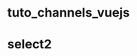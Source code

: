 # tuto_channels_vuejs
 
# select2

<!DOCTYPE html>
<html lang="en">
<head>
    <meta charset="UTF-8">
    <meta name="viewport" content="width=device-width, initial-scale=1.0">
    <title>Document</title>
    <script src="https://code.jquery.com/jquery-3.5.1.min.js"></script>
    <link href="https://cdnjs.cloudflare.com/ajax/libs/select2/4.1.0-beta.1/css/select2.min.css" rel="stylesheet">
    <script src="https://cdnjs.cloudflare.com/ajax/libs/select2/4.1.0-beta.1/js/select2.min.js"></script>
    <script>
        $(document).ready(function(){
            var sportlist = [
                "crickey","vollleyball","Rubby", "Tennis","Baseball"
            ];
            var isoCountries = [

                {
                    "name": "Afghanistan",
                    "code": "AF"
                },
                {
                    "name": "Åland Islands",
                    "code": "AX"
                },
                {
                    "name": "Albania",
                    "code": "AL"
                },
                {
                    "name": "Algeria",
                    "code": "DZ"
                },
                {
                    "name": "American Samoa",
                    "code": "AS"
                },
                {
                    "name": "AndorrA",
                    "code": "AD"
                },
                {
                    "name": "Angola",
                    "code": "AO"
                },
                {
                    "name": "Anguilla",
                    "code": "AI"
                },
                {
                    "name": "Antarctica",
                    "code": "AQ"
                },
                {
                    "name": "Antigua and Barbuda",
                    "code": "AG"
                },
                {
                    "name": "Argentina",
                    "code": "AR"
                },
                {
                    "name": "Armenia",
                    "code": "AM"
                },
                {
                    "name": "Aruba",
                    "code": "AW"
                },
                {
                    "name": "Australia",
                    "code": "AU"
                },
                {
                    "name": "Austria",
                    "code": "AT"
                },
                {
                    "name": "Azerbaijan",
                    "code": "AZ"
                },
                {
                    "name": "Bahamas",
                    "code": "BS"
                },
                {
                    "name": "Bahrain",
                    "code": "BH"
                },
                {
                    "name": "Bangladesh",
                    "code": "BD"
                },
                {
                    "name": "Barbados",
                    "code": "BB"
                },
                {
                    "name": "Belarus",
                    "code": "BY"
                },
                {
                    "name": "Belgium",
                    "code": "BE"
                },
                {
                    "name": "Belize",
                    "code": "BZ"
                },
                {
                    "name": "Benin",
                    "code": "BJ"
                },
                {
                    "name": "Bermuda",
                    "code": "BM"
                },
                {
                    "name": "Bhutan",
                    "code": "BT"
                },
                {
                    "name": "Bolivia",
                    "code": "BO"
                },
                {
                    "name": "Bosnia and Herzegovina",
                    "code": "BA"
                },
                {
                    "name": "Botswana",
                    "code": "BW"
                },
                {
                    "name": "Bouvet Island",
                    "code": "BV"
                },
                {
                    "name": "Brazil",
                    "code": "BR"
                },
                {
                    "name": "British Indian Ocean Territory",
                    "code": "IO"
                },
                {
                    "name": "Brunei Darussalam",
                    "code": "BN"
                },
                {
                    "name": "Bulgaria",
                    "code": "BG"
                },
                {
                    "name": "Burkina Faso",
                    "code": "BF"
                },
                {
                    "name": "Burundi",
                    "code": "BI"
                },
                {
                    "name": "Cambodia",
                    "code": "KH"
                },
                {
                    "name": "Cameroon",
                    "code": "CM"
                },
                {
                    "name": "Canada",
                    "code": "CA"
                },
                {
                    "name": "Cape Verde",
                    "code": "CV"
                },
                {
                    "name": "Cayman Islands",
                    "code": "KY"
                },
                {
                    "name": "Central African Republic",
                    "code": "CF"
                },
                {
                    "name": "Chad",
                    "code": "TD"
                },
                {
                    "name": "Chile",
                    "code": "CL"
                },
                {
                    "name": "China",
                    "code": "CN"
                },
                {
                    "name": "Christmas Island",
                    "code": "CX"
                },
                {
                    "name": "Cocos (Keeling) Islands",
                    "code": "CC"
                },
                {
                    "name": "Colombia",
                    "code": "CO"
                },
                {
                    "name": "Comoros",
                    "code": "KM"
                },
                {
                    "name": "Congo",
                    "code": "CG"
                },
                {
                    "name": "Congo, The Democratic Republic of the",
                    "code": "CD"
                },
                {
                    "name": "Cook Islands",
                    "code": "CK"
                },
                {
                    "name": "Costa Rica",
                    "code": "CR"
                },
                {
                    "name": "Cote D\"Ivoire",
                    "code": "CI"
                },
                {
                    "name": "Croatia",
                    "code": "HR"
                },
                {
                    "name": "Cuba",
                    "code": "CU"
                },
                {
                    "name": "Cyprus",
                    "code": "CY"
                },
                {
                    "name": "Czech Republic",
                    "code": "CZ"
                },
                {
                    "name": "Denmark",
                    "code": "DK"
                },
                {
                    "name": "Djibouti",
                    "code": "DJ"
                },
                {
                    "name": "Dominica",
                    "code": "DM"
                },
                {
                    "name": "Dominican Republic",
                    "code": "DO"
                },
                {
                    "name": "Ecuador",
                    "code": "EC"
                },
                {
                    "name": "Egypt",
                    "code": "EG"
                },
                {
                    "name": "El Salvador",
                    "code": "SV"
                },
                {
                    "name": "Equatorial Guinea",
                    "code": "GQ"
                },
                {
                    "name": "Eritrea",
                    "code": "ER"
                },
                {
                    "name": "Estonia",
                    "code": "EE"
                },
                {
                    "name": "Ethiopia",
                    "code": "ET"
                },
                {
                    "name": "Falkland Islands (Malvinas)",
                    "code": "FK"
                },
                {
                    "name": "Faroe Islands",
                    "code": "FO"
                },
                {
                    "name": "Fiji",
                    "code": "FJ"
                },
                {
                    "name": "Finland",
                    "code": "FI"
                },
                {
                    "name": "France",
                    "code": "FR"
                },
                {
                    "name": "French Guiana",
                    "code": "GF"
                },
                {
                    "name": "French Polynesia",
                    "code": "PF"
                },
                {
                    "name": "French Southern Territories",
                    "code": "TF"
                },
                {
                    "name": "Gabon",
                    "code": "GA"
                },
                {
                    "name": "Gambia",
                    "code": "GM"
                },
                {
                    "name": "Georgia",
                    "code": "GE"
                },
                {
                    "name": "Germany",
                    "code": "DE"
                },
                {
                    "name": "Ghana",
                    "code": "GH"
                },
                {
                    "name": "Gibraltar",
                    "code": "GI"
                },
                {
                    "name": "Greece",
                    "code": "GR"
                },
                {
                    "name": "Greenland",
                    "code": "GL"
                },
                {
                    "name": "Grenada",
                    "code": "GD"
                },
                {
                    "name": "Guadeloupe",
                    "code": "GP"
                },
                {
                    "name": "Guam",
                    "code": "GU"
                },
                {
                    "name": "Guatemala",
                    "code": "GT"
                },
                {
                    "name": "Guernsey",
                    "code": "GG"
                },
                {
                    "name": "Guinea",
                    "code": "GN"
                },
                {
                    "name": "Guinea-Bissau",
                    "code": "GW"
                },
                {
                    "name": "Guyana",
                    "code": "GY"
                },
                {
                    "name": "Haiti",
                    "code": "HT"
                },
                {
                    "name": "Heard Island and Mcdonald Islands",
                    "code": "HM"
                },
                {
                    "name": "Holy See (Vatican City State)",
                    "code": "VA"
                },
                {
                    "name": "Honduras",
                    "code": "HN"
                },
                {
                    "name": "Hong Kong",
                    "code": "HK"
                },
                {
                    "name": "Hungary",
                    "code": "HU"
                },
                {
                    "name": "Iceland",
                    "code": "IS"
                },
                {
                    "name": "India",
                    "code": "IN"
                },
                {
                    "name": "Indonesia",
                    "code": "ID"
                },
                {
                    "name": "Iran, Islamic Republic Of",
                    "code": "IR"
                },
                {
                    "name": "Iraq",
                    "code": "IQ"
                },
                {
                    "name": "Ireland",
                    "code": "IE"
                },
                {
                    "name": "Isle of Man",
                    "code": "IM"
                },
                {
                    "name": "Israel",
                    "code": "IL"
                },
                {
                    "name": "Italy",
                    "code": "IT"
                },
                {
                    "name": "Jamaica",
                    "code": "JM"
                },
                {
                    "name": "Japan",
                    "code": "JP"
                },
                {
                    "name": "Jersey",
                    "code": "JE"
                },
                {
                    "name": "Jordan",
                    "code": "JO"
                },
                {
                    "name": "Kazakhstan",
                    "code": "KZ"
                },
                {
                    "name": "Kenya",
                    "code": "KE"
                },
                {
                    "name": "Kiribati",
                    "code": "KI"
                },
                {
                    "name": "Korea, Democratic People\"S Republic of",
                    "code": "KP"
                },
                {
                    "name": "Korea, Republic of",
                    "code": "KR"
                },
                {
                    "name": "Kuwait",
                    "code": "KW"
                },
                {
                    "name": "Kyrgyzstan",
                    "code": "KG"
                },
                {
                    "name": "Lao People\"S Democratic Republic",
                    "code": "LA"
                },
                {
                    "name": "Latvia",
                    "code": "LV"
                },
                {
                    "name": "Lebanon",
                    "code": "LB"
                },
                {
                    "name": "Lesotho",
                    "code": "LS"
                },
                {
                    "name": "Liberia",
                    "code": "LR"
                },
                {
                    "name": "Libyan Arab Jamahiriya",
                    "code": "LY"
                },
                {
                    "name": "Liechtenstein",
                    "code": "LI"
                },
                {
                    "name": "Lithuania",
                    "code": "LT"
                },
                {
                    "name": "Luxembourg",
                    "code": "LU"
                },
                {
                    "name": "Macao",
                    "code": "MO"
                },
                {
                    "name": "Macedonia, The Former Yugoslav Republic of",
                    "code": "MK"
                },
                {
                    "name": "Madagascar",
                    "code": "MG"
                },
                {
                    "name": "Malawi",
                    "code": "MW"
                },
                {
                    "name": "Malaysia",
                    "code": "MY"
                },
                {
                    "name": "Maldives",
                    "code": "MV"
                },
                {
                    "name": "Mali",
                    "code": "ML"
                },
                {
                    "name": "Malta",
                    "code": "MT"
                },
                {
                    "name": "Marshall Islands",
                    "code": "MH"
                },
                {
                    "name": "Martinique",
                    "code": "MQ"
                },
                {
                    "name": "Mauritania",
                    "code": "MR"
                },
                {
                    "name": "Mauritius",
                    "code": "MU"
                },
                {
                    "name": "Mayotte",
                    "code": "YT"
                },
                {
                    "name": "Mexico",
                    "code": "MX"
                },
                {
                    "name": "Micronesia, Federated States of",
                    "code": "FM"
                },
                {
                    "name": "Moldova, Republic of",
                    "code": "MD"
                },
                {
                    "name": "Monaco",
                    "code": "MC"
                },
                {
                    "name": "Mongolia",
                    "code": "MN"
                },
                {
                    "name": "Montserrat",
                    "code": "MS"
                },
                {
                    "name": "Morocco",
                    "code": "MA"
                },
                {
                    "name": "Mozambique",
                    "code": "MZ"
                },
                {
                    "name": "Myanmar",
                    "code": "MM"
                },
                {
                    "name": "Namibia",
                    "code": "NA"
                },
                {
                    "name": "Nauru",
                    "code": "NR"
                },
                {
                    "name": "Nepal",
                    "code": "NP"
                },
                {
                    "name": "Netherlands",
                    "code": "NL"
                },
                {
                    "name": "Netherlands Antilles",
                    "code": "AN"
                },
                {
                    "name": "New Caledonia",
                    "code": "NC"
                },
                {
                    "name": "New Zealand",
                    "code": "NZ"
                },
                {
                    "name": "Nicaragua",
                    "code": "NI"
                },
                {
                    "name": "Niger",
                    "code": "NE"
                },
                {
                    "name": "Nigeria",
                    "code": "NG"
                },
                {
                    "name": "Niue",
                    "code": "NU"
                },
                {
                    "name": "Norfolk Island",
                    "code": "NF"
                },
                {
                    "name": "Northern Mariana Islands",
                    "code": "MP"
                },
                {
                    "name": "Norway",
                    "code": "NO"
                },
                {
                    "name": "Oman",
                    "code": "OM"
                },
                {
                    "name": "Pakistan",
                    "code": "PK"
                },
                {
                    "name": "Palau",
                    "code": "PW"
                },
                {
                    "name": "Palestinian Territory, Occupied",
                    "code": "PS"
                },
                {
                    "name": "Panama",
                    "code": "PA"
                },
                {
                    "name": "Papua New Guinea",
                    "code": "PG"
                },
                {
                    "name": "Paraguay",
                    "code": "PY"
                },
                {
                    "name": "Peru",
                    "code": "PE"
                },
                {
                    "name": "Philippines",
                    "code": "PH"
                },
                {
                    "name": "Pitcairn",
                    "code": "PN"
                },
                {
                    "name": "Poland",
                    "code": "PL"
                },
                {
                    "name": "Portugal",
                    "code": "PT"
                },
                {
                    "name": "Puerto Rico",
                    "code": "PR"
                },
                {
                    "name": "Qatar",
                    "code": "QA"
                },
                {
                    "name": "Reunion",
                    "code": "RE"
                },
                {
                    "name": "Romania",
                    "code": "RO"
                },
                {
                    "name": "Russian Federation",
                    "code": "RU"
                },
                {
                    "name": "RWANDA",
                    "code": "RW"
                },
                {
                    "name": "Saint Helena",
                    "code": "SH"
                },
                {
                    "name": "Saint Kitts and Nevis",
                    "code": "KN"
                },
                {
                    "name": "Saint Lucia",
                    "code": "LC"
                },
                {
                    "name": "Saint Pierre and Miquelon",
                    "code": "PM"
                },
                {
                    "name": "Saint Vincent and the Grenadines",
                    "code": "VC"
                },
                {
                    "name": "Samoa",
                    "code": "WS"
                },
                {
                    "name": "San Marino",
                    "code": "SM"
                },
                {
                    "name": "Sao Tome and Principe",
                    "code": "ST"
                },
                {
                    "name": "Saudi Arabia",
                    "code": "SA"
                },
                {
                    "name": "Senegal",
                    "code": "SN"
                },
                {
                    "name": "Serbia and Montenegro",
                    "code": "CS"
                },
                {
                    "name": "Seychelles",
                    "code": "SC"
                },
                {
                    "name": "Sierra Leone",
                    "code": "SL"
                },
                {
                    "name": "Singapore",
                    "code": "SG"
                },
                {
                    "name": "Slovakia",
                    "code": "SK"
                },
                {
                    "name": "Slovenia",
                    "code": "SI"
                },
                {
                    "name": "Solomon Islands",
                    "code": "SB"
                },
                {
                    "name": "Somalia",
                    "code": "SO"
                },
                {
                    "name": "South Africa",
                    "code": "ZA"
                },
                {
                    "name": "South Georgia and the South Sandwich Islands",
                    "code": "GS"
                },
                {
                    "name": "Spain",
                    "code": "ES"
                },
                {
                    "name": "Sri Lanka",
                    "code": "LK"
                },
                {
                    "name": "Sudan",
                    "code": "SD"
                },
                {
                    "name": "Suriname",
                    "code": "SR"
                },
                {
                    "name": "Svalbard and Jan Mayen",
                    "code": "SJ"
                },
                {
                    "name": "Swaziland",
                    "code": "SZ"
                },
                {
                    "name": "Sweden",
                    "code": "SE"
                },
                {
                    "name": "Switzerland",
                    "code": "CH"
                },
                {
                    "name": "Syrian Arab Republic",
                    "code": "SY"
                },
                {
                    "name": "Taiwan, Province of China",
                    "code": "TW"
                },
                {
                    "name": "Tajikistan",
                    "code": "TJ"
                },
                {
                    "name": "Tanzania, United Republic of",
                    "code": "TZ"
                },
                {
                    "name": "Thailand",
                    "code": "TH"
                },
                {
                    "name": "Timor-Leste",
                    "code": "TL"
                },
                {
                    "name": "Togo",
                    "code": "TG"
                },
                {
                    "name": "Tokelau",
                    "code": "TK"
                },
                {
                    "name": "Tonga",
                    "code": "TO"
                },
                {
                    "name": "Trinidad and Tobago",
                    "code": "TT"
                },
                {
                    "name": "Tunisia",
                    "code": "TN"
                },
                {
                    "name": "Turkey",
                    "code": "TR"
                },
                {
                    "name": "Turkmenistan",
                    "code": "TM"
                },
                {
                    "name": "Turks and Caicos Islands",
                    "code": "TC"
                },
                {
                    "name": "Tuvalu",
                    "code": "TV"
                },
                {
                    "name": "Uganda",
                    "code": "UG"
                },
                {
                    "name": "Ukraine",
                    "code": "UA"
                },
                {
                    "name": "United Arab Emirates",
                    "code": "AE"
                },
                {
                    "name": "United Kingdom",
                    "code": "GB"
                },
                {
                    "name": "United States",
                    "code": "US"
                },
                {
                    "name": "United States Minor Outlying Islands",
                    "code": "UM"
                },
                {
                    "name": "Uruguay",
                    "code": "UY"
                },
                {
                    "name": "Uzbekistan",
                    "code": "UZ"
                },
                {
                    "name": "Vanuatu",
                    "code": "VU"
                },
                {
                    "name": "Venezuela",
                    "code": "VE"
                },
                {
                    "name": "Viet Nam",
                    "code": "VN"
                },
                {
                    "name": "Virgin Islands, British",
                    "code": "VG"
                },
                {
                    "name": "Virgin Islands, U.S.",
                    "code": "VI"
                },
                {
                    "name": "Wallis and Futuna",
                    "code": "WF"
                },
                {
                    "name": "Western Sahara",
                    "code": "EH"
                },
                {
                    "name": "Yemen",
                    "code": "YE"
                },
                {
                    "name": "Zambia",
                    "code": "ZM"
                },
                {
                    "name": "Zimbabwe",
                    "code": "ZW"
                }
            ];

            $("#country").select2({
                data:isoCountries
            });

            $("[name='country']").select2({
            placeholder: "Select a country",
            data: isoCountries
        });
        console.log(isoCountries[0].code)
        })
    </script>
</head>
<body>
    <div id="apps">
        <h1> Select 2 ${selected}</h1>
        <hr>
        <select v-model='selected' id="country">
            <option value="" selected hidden disabled>-- Select Country --</option>
            <option @click='choix(CI)' v-for='pay in pays' v-bind:value="pay.code">${pay.name}</option>
        </select>
        <span>Sélectionné : ${selected}</span><br><br>
        
        
        <select v-model="selected">
            <option v-for="option in options" v-bind:value="option.value">
              ${ option.text }
            </option>
          </select>
          <span>Sélectionné : ${ selected }</span>
    </div>
<!-- 
    <select name="countryCode" id="">
        <option data-countryCode="GB" value="44" Selected>UK (+44)</option>
        <option data-countryCode="US" value="1">USA (+1)</option>
        <optgroup label="Other countries">
            <option data-countryCode="DZ" value="213">Algeria (+213)</option>
            <option data-countryCode="AD" value="376">Andorra (+376)</option>
            <option data-countryCode="AO" value="244">Angola (+244)</option>
            <option data-countryCode="AI" value="1264">Anguilla (+1264)</option>
            <option data-countryCode="AG" value="1268">Antigua &amp; Barbuda (+1268)</option>
            <option data-countryCode="AR" value="54">Argentina (+54)</option>
            <option data-countryCode="AM" value="374">Armenia (+374)</option>
            <option data-countryCode="AW" value="297">Aruba (+297)</option>
            <option data-countryCode="AU" value="61">Australia (+61)</option>
            <option data-countryCode="AT" value="43">Austria (+43)</option>
            <option data-countryCode="AZ" value="994">Azerbaijan (+994)</option>
            <option data-countryCode="BS" value="1242">Bahamas (+1242)</option>
            <option data-countryCode="BH" value="973">Bahrain (+973)</option>
            <option data-countryCode="BD" value="880">Bangladesh (+880)</option>
            <option data-countryCode="BB" value="1246">Barbados (+1246)</option>
            <option data-countryCode="BY" value="375">Belarus (+375)</option>
            <option data-countryCode="BE" value="32">Belgium (+32)</option>
            <option data-countryCode="BZ" value="501">Belize (+501)</option>
            <option data-countryCode="BJ" value="229">Benin (+229)</option>
            <option data-countryCode="BM" value="1441">Bermuda (+1441)</option>
            <option data-countryCode="BT" value="975">Bhutan (+975)</option>
            <option data-countryCode="BO" value="591">Bolivia (+591)</option>
            <option data-countryCode="BA" value="387">Bosnia Herzegovina (+387)</option>
            <option data-countryCode="BW" value="267">Botswana (+267)</option>
            <option data-countryCode="BR" value="55">Brazil (+55)</option>
            <option data-countryCode="BN" value="673">Brunei (+673)</option>
            <option data-countryCode="BG" value="359">Bulgaria (+359)</option>
            <option data-countryCode="BF" value="226">Burkina Faso (+226)</option>
            <option data-countryCode="BI" value="257">Burundi (+257)</option>
            <option data-countryCode="KH" value="855">Cambodia (+855)</option>
            <option data-countryCode="CM" value="237">Cameroon (+237)</option>
            <option data-countryCode="CA" value="1">Canada (+1)</option>
            <option data-countryCode="CV" value="238">Cape Verde Islands (+238)</option>
            <option data-countryCode="KY" value="1345">Cayman Islands (+1345)</option>
            <option data-countryCode="CF" value="236">Central African Republic (+236)</option>
            <option data-countryCode="CL" value="56">Chile (+56)</option>
            <option data-countryCode="CN" value="86">China (+86)</option>
            <option data-countryCode="CO" value="57">Colombia (+57)</option>
            <option data-countryCode="KM" value="269">Comoros (+269)</option>
            <option data-countryCode="CG" value="242">Congo (+242)</option>
            <option data-countryCode="CK" value="682">Cook Islands (+682)</option>
            <option data-countryCode="CR" value="506">Costa Rica (+506)</option>
            <option data-countryCode="HR" value="385">Croatia (+385)</option>
            <option data-countryCode="CU" value="53">Cuba (+53)</option>
            <option data-countryCode="CY" value="90392">Cyprus North (+90392)</option>
            <option data-countryCode="CY" value="357">Cyprus South (+357)</option>
            <option data-countryCode="CZ" value="42">Czech Republic (+42)</option>
            <option data-countryCode="DK" value="45">Denmark (+45)</option>
            <option data-countryCode="DJ" value="253">Djibouti (+253)</option>
            <option data-countryCode="DM" value="1809">Dominica (+1809)</option>
            <option data-countryCode="DO" value="1809">Dominican Republic (+1809)</option>
            <option data-countryCode="EC" value="593">Ecuador (+593)</option>
            <option data-countryCode="EG" value="20">Egypt (+20)</option>
            <option data-countryCode="SV" value="503">El Salvador (+503)</option>
            <option data-countryCode="GQ" value="240">Equatorial Guinea (+240)</option>
            <option data-countryCode="ER" value="291">Eritrea (+291)</option>
            <option data-countryCode="EE" value="372">Estonia (+372)</option>
            <option data-countryCode="ET" value="251">Ethiopia (+251)</option>
            <option data-countryCode="FK" value="500">Falkland Islands (+500)</option>
            <option data-countryCode="FO" value="298">Faroe Islands (+298)</option>
            <option data-countryCode="FJ" value="679">Fiji (+679)</option>
            <option data-countryCode="FI" value="358">Finland (+358)</option>
            <option data-countryCode="FR" value="33">France (+33)</option>
            <option data-countryCode="GF" value="594">French Guiana (+594)</option>
            <option data-countryCode="PF" value="689">French Polynesia (+689)</option>
            <option data-countryCode="GA" value="241">Gabon (+241)</option>
            <option data-countryCode="GM" value="220">Gambia (+220)</option>
            <option data-countryCode="GE" value="7880">Georgia (+7880)</option>
            <option data-countryCode="DE" value="49">Germany (+49)</option>
            <option data-countryCode="GH" value="233">Ghana (+233)</option>
            <option data-countryCode="GI" value="350">Gibraltar (+350)</option>
            <option data-countryCode="GR" value="30">Greece (+30)</option>
            <option data-countryCode="GL" value="299">Greenland (+299)</option>
            <option data-countryCode="GD" value="1473">Grenada (+1473)</option>
            <option data-countryCode="GP" value="590">Guadeloupe (+590)</option>
            <option data-countryCode="GU" value="671">Guam (+671)</option>
            <option data-countryCode="GT" value="502">Guatemala (+502)</option>
            <option data-countryCode="GN" value="224">Guinea (+224)</option>
            <option data-countryCode="GW" value="245">Guinea - Bissau (+245)</option>
            <option data-countryCode="GY" value="592">Guyana (+592)</option>
            <option data-countryCode="HT" value="509">Haiti (+509)</option>
            <option data-countryCode="HN" value="504">Honduras (+504)</option>
            <option data-countryCode="HK" value="852">Hong Kong (+852)</option>
            <option data-countryCode="HU" value="36">Hungary (+36)</option>
            <option data-countryCode="IS" value="354">Iceland (+354)</option>
            <option data-countryCode="IN" value="91">India (+91)</option>
            <option data-countryCode="ID" value="62">Indonesia (+62)</option>
            <option data-countryCode="IR" value="98">Iran (+98)</option>
            <option data-countryCode="IQ" value="964">Iraq (+964)</option>
            <option data-countryCode="IE" value="353">Ireland (+353)</option>
            <option data-countryCode="IL" value="972">Israel (+972)</option>
            <option data-countryCode="IT" value="39">Italy (+39)</option>
            <option data-countryCode="JM" value="1876">Jamaica (+1876)</option>
            <option data-countryCode="JP" value="81">Japan (+81)</option>
            <option data-countryCode="JO" value="962">Jordan (+962)</option>
            <option data-countryCode="KZ" value="7">Kazakhstan (+7)</option>
            <option data-countryCode="KE" value="254">Kenya (+254)</option>
            <option data-countryCode="KI" value="686">Kiribati (+686)</option>
            <option data-countryCode="KP" value="850">Korea North (+850)</option>
            <option data-countryCode="KR" value="82">Korea South (+82)</option>
            <option data-countryCode="KW" value="965">Kuwait (+965)</option>
            <option data-countryCode="KG" value="996">Kyrgyzstan (+996)</option>
            <option data-countryCode="LA" value="856">Laos (+856)</option>
            <option data-countryCode="LV" value="371">Latvia (+371)</option>
            <option data-countryCode="LB" value="961">Lebanon (+961)</option>
            <option data-countryCode="LS" value="266">Lesotho (+266)</option>
            <option data-countryCode="LR" value="231">Liberia (+231)</option>
            <option data-countryCode="LY" value="218">Libya (+218)</option>
            <option data-countryCode="LI" value="417">Liechtenstein (+417)</option>
            <option data-countryCode="LT" value="370">Lithuania (+370)</option>
            <option data-countryCode="LU" value="352">Luxembourg (+352)</option>
            <option data-countryCode="MO" value="853">Macao (+853)</option>
            <option data-countryCode="MK" value="389">Macedonia (+389)</option>
            <option data-countryCode="MG" value="261">Madagascar (+261)</option>
            <option data-countryCode="MW" value="265">Malawi (+265)</option>
            <option data-countryCode="MY" value="60">Malaysia (+60)</option>
            <option data-countryCode="MV" value="960">Maldives (+960)</option>
            <option data-countryCode="ML" value="223">Mali (+223)</option>
            <option data-countryCode="MT" value="356">Malta (+356)</option>
            <option data-countryCode="MH" value="692">Marshall Islands (+692)</option>
            <option data-countryCode="MQ" value="596">Martinique (+596)</option>
            <option data-countryCode="MR" value="222">Mauritania (+222)</option>
            <option data-countryCode="YT" value="269">Mayotte (+269)</option>
            <option data-countryCode="MX" value="52">Mexico (+52)</option>
            <option data-countryCode="FM" value="691">Micronesia (+691)</option>
            <option data-countryCode="MD" value="373">Moldova (+373)</option>
            <option data-countryCode="MC" value="377">Monaco (+377)</option>
            <option data-countryCode="MN" value="976">Mongolia (+976)</option>
            <option data-countryCode="MS" value="1664">Montserrat (+1664)</option>
            <option data-countryCode="MA" value="212">Morocco (+212)</option>
            <option data-countryCode="MZ" value="258">Mozambique (+258)</option>
            <option data-countryCode="MN" value="95">Myanmar (+95)</option>
            <option data-countryCode="NA" value="264">Namibia (+264)</option>
            <option data-countryCode="NR" value="674">Nauru (+674)</option>
            <option data-countryCode="NP" value="977">Nepal (+977)</option>
            <option data-countryCode="NL" value="31">Netherlands (+31)</option>
            <option data-countryCode="NC" value="687">New Caledonia (+687)</option>
            <option data-countryCode="NZ" value="64">New Zealand (+64)</option>
            <option data-countryCode="NI" value="505">Nicaragua (+505)</option>
            <option data-countryCode="NE" value="227">Niger (+227)</option>
            <option data-countryCode="NG" value="234">Nigeria (+234)</option>
            <option data-countryCode="NU" value="683">Niue (+683)</option>
            <option data-countryCode="NF" value="672">Norfolk Islands (+672)</option>
            <option data-countryCode="NP" value="670">Northern Marianas (+670)</option>
            <option data-countryCode="NO" value="47">Norway (+47)</option>
            <option data-countryCode="OM" value="968">Oman (+968)</option>
            <option data-countryCode="PW" value="680">Palau (+680)</option>
            <option data-countryCode="PA" value="507">Panama (+507)</option>
            <option data-countryCode="PG" value="675">Papua New Guinea (+675)</option>
            <option data-countryCode="PY" value="595">Paraguay (+595)</option>
            <option data-countryCode="PE" value="51">Peru (+51)</option>
            <option data-countryCode="PH" value="63">Philippines (+63)</option>
            <option data-countryCode="PL" value="48">Poland (+48)</option>
            <option data-countryCode="PT" value="351">Portugal (+351)</option>
            <option data-countryCode="PR" value="1787">Puerto Rico (+1787)</option>
            <option data-countryCode="QA" value="974">Qatar (+974)</option>
            <option data-countryCode="RE" value="262">Reunion (+262)</option>
            <option data-countryCode="RO" value="40">Romania (+40)</option>
            <option data-countryCode="RU" value="7">Russia (+7)</option>
            <option data-countryCode="RW" value="250">Rwanda (+250)</option>
            <option data-countryCode="SM" value="378">San Marino (+378)</option>
            <option data-countryCode="ST" value="239">Sao Tome &amp; Principe (+239)</option>
            <option data-countryCode="SA" value="966">Saudi Arabia (+966)</option>
            <option data-countryCode="SN" value="221">Senegal (+221)</option>
            <option data-countryCode="CS" value="381">Serbia (+381)</option>
            <option data-countryCode="SC" value="248">Seychelles (+248)</option>
            <option data-countryCode="SL" value="232">Sierra Leone (+232)</option>
            <option data-countryCode="SG" value="65">Singapore (+65)</option>
            <option data-countryCode="SK" value="421">Slovak Republic (+421)</option>
            <option data-countryCode="SI" value="386">Slovenia (+386)</option>
            <option data-countryCode="SB" value="677">Solomon Islands (+677)</option>
            <option data-countryCode="SO" value="252">Somalia (+252)</option>
            <option data-countryCode="ZA" value="27">South Africa (+27)</option>
            <option data-countryCode="ES" value="34">Spain (+34)</option>
            <option data-countryCode="LK" value="94">Sri Lanka (+94)</option>
            <option data-countryCode="SH" value="290">St. Helena (+290)</option>
            <option data-countryCode="KN" value="1869">St. Kitts (+1869)</option>
            <option data-countryCode="SC" value="1758">St. Lucia (+1758)</option>
            <option data-countryCode="SD" value="249">Sudan (+249)</option>
            <option data-countryCode="SR" value="597">Suriname (+597)</option>
            <option data-countryCode="SZ" value="268">Swaziland (+268)</option>
            <option data-countryCode="SE" value="46">Sweden (+46)</option>
            <option data-countryCode="CH" value="41">Switzerland (+41)</option>
            <option data-countryCode="SI" value="963">Syria (+963)</option>
            <option data-countryCode="TW" value="886">Taiwan (+886)</option>
            <option data-countryCode="TJ" value="7">Tajikstan (+7)</option>
            <option data-countryCode="TH" value="66">Thailand (+66)</option>
            <option data-countryCode="TG" value="228">Togo (+228)</option>
            <option data-countryCode="TO" value="676">Tonga (+676)</option>
            <option data-countryCode="TT" value="1868">Trinidad &amp; Tobago (+1868)</option>
            <option data-countryCode="TN" value="216">Tunisia (+216)</option>
            <option data-countryCode="TR" value="90">Turkey (+90)</option>
            <option data-countryCode="TM" value="7">Turkmenistan (+7)</option>
            <option data-countryCode="TM" value="993">Turkmenistan (+993)</option>
            <option data-countryCode="TC" value="1649">Turks &amp; Caicos Islands (+1649)</option>
            <option data-countryCode="TV" value="688">Tuvalu (+688)</option>
            <option data-countryCode="UG" value="256">Uganda (+256)</option>
            <!-- <option data-countryCode="GB" value="44">UK (+44)</option> -->
            <!-- <option data-countryCode="UA" value="380">Ukraine (+380)</option>
            <option data-countryCode="AE" value="971">United Arab Emirates (+971)</option>
            <option data-countryCode="UY" value="598">Uruguay (+598)</option> -->
            <!-- <option data-countryCode="US" value="1">USA (+1)</option> -->
            <!-- <option data-countryCode="UZ" value="7">Uzbekistan (+7)</option>
            <option data-countryCode="VU" value="678">Vanuatu (+678)</option>
            <option data-countryCode="VA" value="379">Vatican City (+379)</option>
            <option data-countryCode="VE" value="58">Venezuela (+58)</option>
            <option data-countryCode="VN" value="84">Vietnam (+84)</option>
            <option data-countryCode="VG" value="84">Virgin Islands - British (+1284)</option>
            <option data-countryCode="VI" value="84">Virgin Islands - US (+1340)</option>
            <option data-countryCode="WF" value="681">Wallis &amp; Futuna (+681)</option>
            <option data-countryCode="YE" value="969">Yemen (North)(+969)</option>
            <option data-countryCode="YE" value="967">Yemen (South)(+967)</option>
            <option data-countryCode="ZM" value="260">Zambia (+260)</option>
            <option data-countryCode="ZW" value="263">Zimbabwe (+263)</option>
        </optgroup>
    </select> --> 

    <!-- <img src="https://www.countryflags.io/ci/flat/64.png">

    <img src="https://www.countryflags.io/:country_code/:style/:size.png">

    <img src="https://www.countryflags.io/be/flat/64.png"> -->


    <script src="https://cdnjs.cloudflare.com/ajax/libs/vue/2.5.17/vue.min.js"></script>
    <script src="https://cdn.jsdelivr.net/npm/reconnecting-websocket@4.1.10/dist/reconnecting-websocket-cjs.min.js"></script>
    <script src="https://cdn.jsdelivr.net/npm/vue-websocket@0.2.3/dist/vue-websocket.min.js"></script>

    
    <script >
        const app = new Vue({
            el: "#apps",
            data: {
                selected:'A',
                paysA: 'CI',
                pays: [

                    {
                        "name": "Cote D\"Ivoire",
                        "code": "CI"
                    },

                    {
                        "name": "Afghanistan",
                        "code": "AF"
                    },
                    {
                        "name": "Åland Islands",
                        "code": "AX"
                    },
                    {
                        "name": "Albania",
                        "code": "AL"
                    },
                    {
                        "name": "Algeria",
                        "code": "DZ"
                    },
                    {
                        "name": "American Samoa",
                        "code": "AS"
                    },
                    {
                        "name": "AndorrA",
                        "code": "AD"
                    },
                    {
                        "name": "Angola",
                        "code": "AO"
                    },
                    {
                        "name": "Anguilla",
                        "code": "AI"
                    },
                    {
                        "name": "Antarctica",
                        "code": "AQ"
                    },
                    {
                        "name": "Antigua and Barbuda",
                        "code": "AG"
                    },
                    {
                        "name": "Argentina",
                        "code": "AR"
                    },
                    {
                        "name": "Armenia",
                        "code": "AM"
                    },
                    {
                        "name": "Aruba",
                        "code": "AW"
                    },
                    {
                        "name": "Australia",
                        "code": "AU"
                    },
                    {
                        "name": "Austria",
                        "code": "AT"
                    },
                    {
                        "name": "Azerbaijan",
                        "code": "AZ"
                    },
                    {
                        "name": "Bahamas",
                        "code": "BS"
                    },
                    {
                        "name": "Bahrain",
                        "code": "BH"
                    },
                    {
                        "name": "Bangladesh",
                        "code": "BD"
                    },
                    {
                        "name": "Barbados",
                        "code": "BB"
                    },
                    {
                        "name": "Belarus",
                        "code": "BY"
                    },
                    {
                        "name": "Belgium",
                        "code": "BE"
                    },
                    {
                        "name": "Belize",
                        "code": "BZ"
                    },
                    {
                        "name": "Benin",
                        "code": "BJ"
                    },
                    {
                        "name": "Bermuda",
                        "code": "BM"
                    },
                    {
                        "name": "Bhutan",
                        "code": "BT"
                    },
                    {
                        "name": "Bolivia",
                        "code": "BO"
                    },
                    {
                        "name": "Bosnia and Herzegovina",
                        "code": "BA"
                    },
                    {
                        "name": "Botswana",
                        "code": "BW"
                    },
                    {
                        "name": "Bouvet Island",
                        "code": "BV"
                    },
                    {
                        "name": "Brazil",
                        "code": "BR"
                    },
                    {
                        "name": "British Indian Ocean Territory",
                        "code": "IO"
                    },
                    {
                        "name": "Brunei Darussalam",
                        "code": "BN"
                    },
                    {
                        "name": "Bulgaria",
                        "code": "BG"
                    },
                    {
                        "name": "Burkina Faso",
                        "code": "BF"
                    },
                    {
                        "name": "Burundi",
                        "code": "BI"
                    },
                    {
                        "name": "Cambodia",
                        "code": "KH"
                    },
                    {
                        "name": "Cameroon",
                        "code": "CM"
                    },
                    {
                        "name": "Canada",
                        "code": "CA"
                    },
                    {
                        "name": "Cape Verde",
                        "code": "CV"
                    },
                    {
                        "name": "Cayman Islands",
                        "code": "KY"
                    },
                    {
                        "name": "Central African Republic",
                        "code": "CF"
                    },
                    {
                        "name": "Chad",
                        "code": "TD"
                    },
                    {
                        "name": "Chile",
                        "code": "CL"
                    },
                    {
                        "name": "China",
                        "code": "CN"
                    },
                    {
                        "name": "Christmas Island",
                        "code": "CX"
                    },
                    {
                        "name": "Cocos (Keeling) Islands",
                        "code": "CC"
                    },
                    {
                        "name": "Colombia",
                        "code": "CO"
                    },
                    {
                        "name": "Comoros",
                        "code": "KM"
                    },
                    {
                        "name": "Congo",
                        "code": "CG"
                    },
                    {
                        "name": "Congo, The Democratic Republic of the",
                        "code": "CD"
                    },
                    {
                        "name": "Cook Islands",
                        "code": "CK"
                    },
                    {
                        "name": "Costa Rica",
                        "code": "CR"
                    },
                    {
                        "name": "Croatia",
                        "code": "HR"
                    },
                    {
                        "name": "Cuba",
                        "code": "CU"
                    },
                    {
                        "name": "Cyprus",
                        "code": "CY"
                    },
                    {
                        "name": "Czech Republic",
                        "code": "CZ"
                    },
                    {
                        "name": "Denmark",
                        "code": "DK"
                    },
                    {
                        "name": "Djibouti",
                        "code": "DJ"
                    },
                    {
                        "name": "Dominica",
                        "code": "DM"
                    },
                    {
                        "name": "Dominican Republic",
                        "code": "DO"
                    },
                    {
                        "name": "Ecuador",
                        "code": "EC"
                    },
                    {
                        "name": "Egypt",
                        "code": "EG"
                    },
                    {
                        "name": "El Salvador",
                        "code": "SV"
                    },
                    {
                        "name": "Equatorial Guinea",
                        "code": "GQ"
                    },
                    {
                        "name": "Eritrea",
                        "code": "ER"
                    },
                    {
                        "name": "Estonia",
                        "code": "EE"
                    },
                    {
                        "name": "Ethiopia",
                        "code": "ET"
                    },
                    {
                        "name": "Falkland Islands (Malvinas)",
                        "code": "FK"
                    },
                    {
                        "name": "Faroe Islands",
                        "code": "FO"
                    },
                    {
                        "name": "Fiji",
                        "code": "FJ"
                    },
                    {
                        "name": "Finland",
                        "code": "FI"
                    },
                    {
                        "name": "France",
                        "code": "FR"
                    },
                    {
                        "name": "French Guiana",
                        "code": "GF"
                    },
                    {
                        "name": "French Polynesia",
                        "code": "PF"
                    },
                    {
                        "name": "French Southern Territories",
                        "code": "TF"
                    },
                    {
                        "name": "Gabon",
                        "code": "GA"
                    },
                    {
                        "name": "Gambia",
                        "code": "GM"
                    },
                    {
                        "name": "Georgia",
                        "code": "GE"
                    },
                    {
                        "name": "Germany",
                        "code": "DE"
                    },
                    {
                        "name": "Ghana",
                        "code": "GH"
                    },
                    {
                        "name": "Gibraltar",
                        "code": "GI"
                    },
                    {
                        "name": "Greece",
                        "code": "GR"
                    },
                    {
                        "name": "Greenland",
                        "code": "GL"
                    },
                    {
                        "name": "Grenada",
                        "code": "GD"
                    },
                    {
                        "name": "Guadeloupe",
                        "code": "GP"
                    },
                    {
                        "name": "Guam",
                        "code": "GU"
                    },
                    {
                        "name": "Guatemala",
                        "code": "GT"
                    },
                    {
                        "name": "Guernsey",
                        "code": "GG"
                    },
                    {
                        "name": "Guinea",
                        "code": "GN"
                    },
                    {
                        "name": "Guinea-Bissau",
                        "code": "GW"
                    },
                    {
                        "name": "Guyana",
                        "code": "GY"
                    },
                    {
                        "name": "Haiti",
                        "code": "HT"
                    },
                    {
                        "name": "Heard Island and Mcdonald Islands",
                        "code": "HM"
                    },
                    {
                        "name": "Holy See (Vatican City State)",
                        "code": "VA"
                    },
                    {
                        "name": "Honduras",
                        "code": "HN"
                    },
                    {
                        "name": "Hong Kong",
                        "code": "HK"
                    },
                    {
                        "name": "Hungary",
                        "code": "HU"
                    },
                    {
                        "name": "Iceland",
                        "code": "IS"
                    },
                    {
                        "name": "India",
                        "code": "IN"
                    },
                    {
                        "name": "Indonesia",
                        "code": "ID"
                    },
                    {
                        "name": "Iran, Islamic Republic Of",
                        "code": "IR"
                    },
                    {
                        "name": "Iraq",
                        "code": "IQ"
                    },
                    {
                        "name": "Ireland",
                        "code": "IE"
                    },
                    {
                        "name": "Isle of Man",
                        "code": "IM"
                    },
                    {
                        "name": "Israel",
                        "code": "IL"
                    },
                    {
                        "name": "Italy",
                        "code": "IT"
                    },
                    {
                        "name": "Jamaica",
                        "code": "JM"
                    },
                    {
                        "name": "Japan",
                        "code": "JP"
                    },
                    {
                        "name": "Jersey",
                        "code": "JE"
                    },
                    {
                        "name": "Jordan",
                        "code": "JO"
                    },
                    {
                        "name": "Kazakhstan",
                        "code": "KZ"
                    },
                    {
                        "name": "Kenya",
                        "code": "KE"
                    },
                    {
                        "name": "Kiribati",
                        "code": "KI"
                    },
                    {
                        "name": "Korea, Democratic People\"S Republic of",
                        "code": "KP"
                    },
                    {
                        "name": "Korea, Republic of",
                        "code": "KR"
                    },
                    {
                        "name": "Kuwait",
                        "code": "KW"
                    },
                    {
                        "name": "Kyrgyzstan",
                        "code": "KG"
                    },
                    {
                        "name": "Lao People\"S Democratic Republic",
                        "code": "LA"
                    },
                    {
                        "name": "Latvia",
                        "code": "LV"
                    },
                    {
                        "name": "Lebanon",
                        "code": "LB"
                    },
                    {
                        "name": "Lesotho",
                        "code": "LS"
                    },
                    {
                        "name": "Liberia",
                        "code": "LR"
                    },
                    {
                        "name": "Libyan Arab Jamahiriya",
                        "code": "LY"
                    },
                    {
                        "name": "Liechtenstein",
                        "code": "LI"
                    },
                    {
                        "name": "Lithuania",
                        "code": "LT"
                    },
                    {
                        "name": "Luxembourg",
                        "code": "LU"
                    },
                    {
                        "name": "Macao",
                        "code": "MO"
                    },
                    {
                        "name": "Macedonia, The Former Yugoslav Republic of",
                        "code": "MK"
                    },
                    {
                        "name": "Madagascar",
                        "code": "MG"
                    },
                    {
                        "name": "Malawi",
                        "code": "MW"
                    },
                    {
                        "name": "Malaysia",
                        "code": "MY"
                    },
                    {
                        "name": "Maldives",
                        "code": "MV"
                    },
                    {
                        "name": "Mali",
                        "code": "ML"
                    },
                    {
                        "name": "Malta",
                        "code": "MT"
                    },
                    {
                        "name": "Marshall Islands",
                        "code": "MH"
                    },
                    {
                        "name": "Martinique",
                        "code": "MQ"
                    },
                    {
                        "name": "Mauritania",
                        "code": "MR"
                    },
                    {
                        "name": "Mauritius",
                        "code": "MU"
                    },
                    {
                        "name": "Mayotte",
                        "code": "YT"
                    },
                    {
                        "name": "Mexico",
                        "code": "MX"
                    },
                    {
                        "name": "Micronesia, Federated States of",
                        "code": "FM"
                    },
                    {
                        "name": "Moldova, Republic of",
                        "code": "MD"
                    },
                    {
                        "name": "Monaco",
                        "code": "MC"
                    },
                    {
                        "name": "Mongolia",
                        "code": "MN"
                    },
                    {
                        "name": "Montserrat",
                        "code": "MS"
                    },
                    {
                        "name": "Morocco",
                        "code": "MA"
                    },
                    {
                        "name": "Mozambique",
                        "code": "MZ"
                    },
                    {
                        "name": "Myanmar",
                        "code": "MM"
                    },
                    {
                        "name": "Namibia",
                        "code": "NA"
                    },
                    {
                        "name": "Nauru",
                        "code": "NR"
                    },
                    {
                        "name": "Nepal",
                        "code": "NP"
                    },
                    {
                        "name": "Netherlands",
                        "code": "NL"
                    },
                    {
                        "name": "Netherlands Antilles",
                        "code": "AN"
                    },
                    {
                        "name": "New Caledonia",
                        "code": "NC"
                    },
                    {
                        "name": "New Zealand",
                        "code": "NZ"
                    },
                    {
                        "name": "Nicaragua",
                        "code": "NI"
                    },
                    {
                        "name": "Niger",
                        "code": "NE"
                    },
                    {
                        "name": "Nigeria",
                        "code": "NG"
                    },
                    {
                        "name": "Niue",
                        "code": "NU"
                    },
                    {
                        "name": "Norfolk Island",
                        "code": "NF"
                    },
                    {
                        "name": "Northern Mariana Islands",
                        "code": "MP"
                    },
                    {
                        "name": "Norway",
                        "code": "NO"
                    },
                    {
                        "name": "Oman",
                        "code": "OM"
                    },
                    {
                        "name": "Pakistan",
                        "code": "PK"
                    },
                    {
                        "name": "Palau",
                        "code": "PW"
                    },
                    {
                        "name": "Palestinian Territory, Occupied",
                        "code": "PS"
                    },
                    {
                        "name": "Panama",
                        "code": "PA"
                    },
                    {
                        "name": "Papua New Guinea",
                        "code": "PG"
                    },
                    {
                        "name": "Paraguay",
                        "code": "PY"
                    },
                    {
                        "name": "Peru",
                        "code": "PE"
                    },
                    {
                        "name": "Philippines",
                        "code": "PH"
                    },
                    {
                        "name": "Pitcairn",
                        "code": "PN"
                    },
                    {
                        "name": "Poland",
                        "code": "PL"
                    },
                    {
                        "name": "Portugal",
                        "code": "PT"
                    },
                    {
                        "name": "Puerto Rico",
                        "code": "PR"
                    },
                    {
                        "name": "Qatar",
                        "code": "QA"
                    },
                    {
                        "name": "Reunion",
                        "code": "RE"
                    },
                    {
                        "name": "Romania",
                        "code": "RO"
                    },
                    {
                        "name": "Russian Federation",
                        "code": "RU"
                    },
                    {
                        "name": "RWANDA",
                        "code": "RW"
                    },
                    {
                        "name": "Saint Helena",
                        "code": "SH"
                    },
                    {
                        "name": "Saint Kitts and Nevis",
                        "code": "KN"
                    },
                    {
                        "name": "Saint Lucia",
                        "code": "LC"
                    },
                    {
                        "name": "Saint Pierre and Miquelon",
                        "code": "PM"
                    },
                    {
                        "name": "Saint Vincent and the Grenadines",
                        "code": "VC"
                    },
                    {
                        "name": "Samoa",
                        "code": "WS"
                    },
                    {
                        "name": "San Marino",
                        "code": "SM"
                    },
                    {
                        "name": "Sao Tome and Principe",
                        "code": "ST"
                    },
                    {
                        "name": "Saudi Arabia",
                        "code": "SA"
                    },
                    {
                        "name": "Senegal",
                        "code": "SN"
                    },
                    {
                        "name": "Serbia and Montenegro",
                        "code": "CS"
                    },
                    {
                        "name": "Seychelles",
                        "code": "SC"
                    },
                    {
                        "name": "Sierra Leone",
                        "code": "SL"
                    },
                    {
                        "name": "Singapore",
                        "code": "SG"
                    },
                    {
                        "name": "Slovakia",
                        "code": "SK"
                    },
                    {
                        "name": "Slovenia",
                        "code": "SI"
                    },
                    {
                        "name": "Solomon Islands",
                        "code": "SB"
                    },
                    {
                        "name": "Somalia",
                        "code": "SO"
                    },
                    {
                        "name": "South Africa",
                        "code": "ZA"
                    },
                    {
                        "name": "South Georgia and the South Sandwich Islands",
                        "code": "GS"
                    },
                    {
                        "name": "Spain",
                        "code": "ES"
                    },
                    {
                        "name": "Sri Lanka",
                        "code": "LK"
                    },
                    {
                        "name": "Sudan",
                        "code": "SD"
                    },
                    {
                        "name": "Suriname",
                        "code": "SR"
                    },
                    {
                        "name": "Svalbard and Jan Mayen",
                        "code": "SJ"
                    },
                    {
                        "name": "Swaziland",
                        "code": "SZ"
                    },
                    {
                        "name": "Sweden",
                        "code": "SE"
                    },
                    {
                        "name": "Switzerland",
                        "code": "CH"
                    },
                    {
                        "name": "Syrian Arab Republic",
                        "code": "SY"
                    },
                    {
                        "name": "Taiwan, Province of China",
                        "code": "TW"
                    },
                    {
                        "name": "Tajikistan",
                        "code": "TJ"
                    },
                    {
                        "name": "Tanzania, United Republic of",
                        "code": "TZ"
                    },
                    {
                        "name": "Thailand",
                        "code": "TH"
                    },
                    {
                        "name": "Timor-Leste",
                        "code": "TL"
                    },
                    {
                        "name": "Togo",
                        "code": "TG"
                    },
                    {
                        "name": "Tokelau",
                        "code": "TK"
                    },
                    {
                        "name": "Tonga",
                        "code": "TO"
                    },
                    {
                        "name": "Trinidad and Tobago",
                        "code": "TT"
                    },
                    {
                        "name": "Tunisia",
                        "code": "TN"
                    },
                    {
                        "name": "Turkey",
                        "code": "TR"
                    },
                    {
                        "name": "Turkmenistan",
                        "code": "TM"
                    },
                    {
                        "name": "Turks and Caicos Islands",
                        "code": "TC"
                    },
                    {
                        "name": "Tuvalu",
                        "code": "TV"
                    },
                    {
                        "name": "Uganda",
                        "code": "UG"
                    },
                    {
                        "name": "Ukraine",
                        "code": "UA"
                    },
                    {
                        "name": "United Arab Emirates",
                        "code": "AE"
                    },
                    {
                        "name": "United Kingdom",
                        "code": "GB"
                    },
                    {
                        "name": "United States",
                        "code": "US"
                    },
                    {
                        "name": "United States Minor Outlying Islands",
                        "code": "UM"
                    },
                    {
                        "name": "Uruguay",
                        "code": "UY"
                    },
                    {
                        "name": "Uzbekistan",
                        "code": "UZ"
                    },
                    {
                        "name": "Vanuatu",
                        "code": "VU"
                    },
                    {
                        "name": "Venezuela",
                        "code": "VE"
                    },
                    {
                        "name": "Viet Nam",
                        "code": "VN"
                    },
                    {
                        "name": "Virgin Islands, British",
                        "code": "VG"
                    },
                    {
                        "name": "Virgin Islands, U.S.",
                        "code": "VI"
                    },
                    {
                        "name": "Wallis and Futuna",
                        "code": "WF"
                    },
                    {
                        "name": "Western Sahara",
                        "code": "EH"
                    },
                    {
                        "name": "Yemen",
                        "code": "YE"
                    },
                    {
                        "name": "Zambia",
                        "code": "ZM"
                    },
                    {
                        "name": "Zimbabwe",
                        "code": "ZW"
                    }
                ],
                options: [
                    { text: 'Un', value: 'A' },
                    { text: 'Deux', value: 'B' },
                    { text: 'Trois', value: 'C' }
                ]

                
            },
            delimiters: ["${", "}"],
            mounted: function() {
                
            },
            method: {

                choix: function(cd){
                    console.log(cd);
                }

            }
        })
    </script>

   
</body>
</html>


# selet22

<!DOCTYPE html>
<html lang="en">
<head>
    <meta charset="UTF-8">
    <meta name="viewport" content="width=device-width, initial-scale=1.0">
    <meta http-equiv="X-UA-Compatible" content="ie=edge">
    <title>Document</title>
    <link rel="stylesheet" href="style.css">
</head>
<body>
    <h1>Selct 2</h1>
    <div class="container">
        <div class="header clearfix">
          <h3 class="text-muted">
            Select2 Cascade Demo
            <small>For <a href="http://ajaxray.com/blog/select2-dependent-cascading-select-list-reload/" target="_blank">this post</a></small>
          </h3>
        </div>
  
        <div class="row">
          <div class="col-sm-12">
            
            <form class="form-horizontal">
              <div class="form-group">
                <label for="type" class="col-sm-5 control-label">I'd like to ride</label>   
                <div class="col-sm-5">
                  <select name="type" id="type" class="form-control">
                    <option>--Select your ride--</option>
                    <option value="animals">Animal</option>
                    <option value="vehicles">Vehicle</option>
                  </select>
                </div>
              </div>
              <div class="form-group">
                <label for="subtype" class="col-sm-5 control-label">More specifically</label>       
                <div class="col-sm-5">
                  <select name="subtype" id="subtype"  class="form-control">
                      <option>-- Select type first--</option>
                  </select>
                </div>
              </div>         
            </form>        
        
          </div>
        </div>
  
      </div> <!-- /container -->

        <script src="script.js"></script>
        <script src="https://code.jquery.com/jquery-3.5.1.min.js"  crossorigin="anonymous"></script>
        <link href="https://cdn.jsdelivr.net/npm/select2@4.1.0-beta.1/dist/css/select2.min.css" rel="stylesheet" />
        <script src="https://cdn.jsdelivr.net/npm/select2@4.1.0-beta.1/dist/js/select2.min.js"></script>
        
        
<script>

    var Select2Cascade = ( function(window, $) {

        function Select2Cascade(parent, child, url, select2Options) {
            var afterActions = [];
            var options = select2Options || {};

            // Register functions to be called after cascading data loading done
            this.then = function(callback) {
                afterActions.push(callback);
                return this;
            };

            parent.select2(select2Options).on("change", function (e) {

                child.prop("disabled", true);

                var _this = this;
                $.getJSON(
                    url.replace(':parentId:', $(this).val()), 
                    console.log($(this).val()),
                    function(items) {
                        var newOptions = '<option value="">-- Select --</option>';
                        for(var id in items) {
                            newOptions += '<option value="'+ id +'">'+ items[id] +'</option>';
                        }

                        child.select2('destroy').html(newOptions).prop("disabled", false)
                            .select2(options);
                        
                        afterActions.forEach(function (callback) {
                            callback(parent, child, items);
                        });
                    });
            });
        }

        return Select2Cascade;

    })( window, $);

    $(document).ready(function() {
        var select2Options = { width: 'resolve' };
        // Loading raw JSON files of a secret gist - https://gist.github.com/ajaxray/32c5a57fafc3f6bc4c430153d66a55f5
        var apiUrl =  'https://gist.githubusercontent.com/ajaxray/32c5a57fafc3f6bc4c430153d66a55f5/raw/260a653e6347fb6d2360e8ec376a2dc4888c1afa/:parentId:.json'; 
        //var apiUrl = 'animals.json'

        $('select').select2(select2Options);                 
        var cascadLoading = new Select2Cascade($('#type'), $('#subtype'), apiUrl, select2Options);
        cascadLoading.then( function(parent, child, items) {
            // Dump response data
            console.log(items);
        });
    });


</script>
    
</body>
</html>
